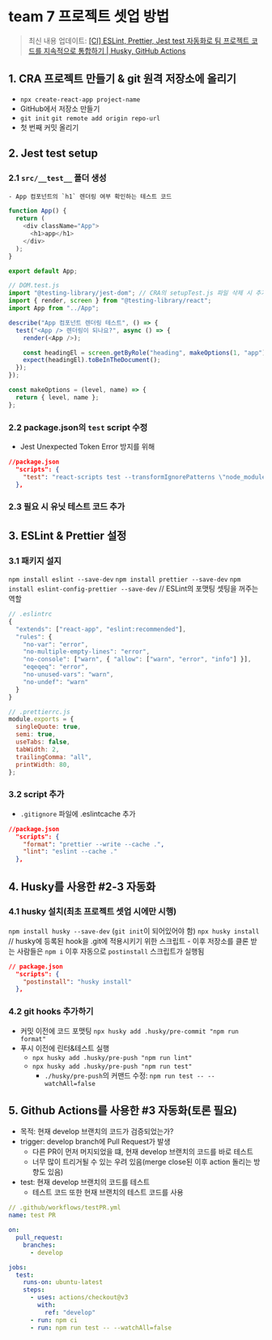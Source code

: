 # team 7 프로젝트 셋업 방법

> 최신 내용 업데이트: [[CI] ESLint, Prettier, Jest test 자동화로 팀 프로젝트 코드를 지속적으로 통합하기 | Husky, GitHub Actions](https://velog.io/@skyu_dev/CI-ESLint-Prettier-Jest-test-자동화로-팀-프로젝트-코드를-지속적으로-통합하기-Husky-GitHub-Actions)

## 1. CRA 프로젝트 만들기 & git 원격 저장소에 올리기

- `npx create-react-app project-name`
- GitHub에서 저장소 만들기
- `git init` `git remote add origin repo-url`
- 첫 번째 커밋 올리기

## 2. Jest test setup

### 2.1 `src/__test__` 폴더 생성

    - App 컴포넌트의 `h1` 렌더링 여부 확인하는 테스트 코드

```js
function App() {
  return (
    <div className="App">
      <h1>app</h1>
    </div>
  );
}

export default App;
```

```js
// DOM.test.js
import "@testing-library/jest-dom"; // CRA의 setupTest.js 파일 삭제 시 추가
import { render, screen } from "@testing-library/react";
import App from "../App";

describe("App 컴포넌트 렌더링 테스트", () => {
  test("<App /> 렌더링이 되나요?", async () => {
    render(<App />);

    const headingEl = screen.getByRole("heading", makeOptions(1, "app"));
    expect(headingEl).toBeInTheDocument();
  });
});

const makeOptions = (level, name) => {
  return { level, name };
};
```

### 2.2 package.json의 `test` script 수정

- Jest Unexpected Token Error 방지를 위해

```json
//package.json
  "scripts": {
    "test": "react-scripts test --transformIgnorePatterns \"node_modules/(?!@toolz/allow-react)/\" --env=jsdom --watchAll",
  },
```

### 2.3 필요 시 유닛 테스트 코드 추가

## 3. ESLint & Prettier 설정

### 3.1 패키지 설지

`npm install eslint --save-dev`
`npm install prettier --save-dev`
`npm install eslint-config-prettier --save-dev` // ESLint의 포맷팅 셋팅을 꺼주는 역할

```js
// .eslintrc
{
  "extends": ["react-app", "eslint:recommended"],
  "rules": {
    "no-var": "error",
    "no-multiple-empty-lines": "error",
    "no-console": ["warn", { "allow": ["warn", "error", "info"] }],
    "eqeqeq": "error",
    "no-unused-vars": "warn",
    "no-undef": "warn"
  }
}
```

```js
// .prettierrc.js
module.exports = {
  singleQuote: true,
  semi: true,
  useTabs: false,
  tabWidth: 2,
  trailingComma: "all",
  printWidth: 80,
};
```

### 3.2 script 추가

- `.gitignore` 파일에 .eslintcache 추가

```json
//package.json
  "scripts": {
    "format": "prettier --write --cache .",
    "lint": "eslint --cache ."
  },
```

## 4. Husky를 사용한 #2-3 자동화

### 4.1 husky 설치(최초 프로젝트 셋업 시에만 시행)

`npm install husky --save-dev` (`git init`이 되어있어야 함)
`npx husky install` // husky에 등록된 hook을 .git에 적용시키기 위한 스크립트 - 이후 저장소를 클론 받는 사람들은 `npm i` 이후 자동으로 `postinstall` 스크립트가 실행됨

```json
// package.json
  "scripts": {
    "postinstall": "husky install"
  },

```

### 4.2 git hooks 추가하기

- 커밋 이전에 코드 포맷팅
  `npx husky add .husky/pre-commit "npm run format"`
- 푸시 이전에 린터&테스트 실행
  - `npx husky add .husky/pre-push "npm run lint"`
  - `npx husky add .husky/pre-push "npm run test"`
    - `./husky/pre-push`의 커맨드 수정: `npm run test -- --watchAll=false`

## 5. Github Actions를 사용한 #3 자동화(토론 필요)

- 목적: 현재 develop 브랜치의 코드가 검증되었는가?
- trigger: develop branch에 Pull Request가 발생
  - 다른 PR이 먼저 머지되었을 떄, 현재 develop 브랜치의 코드를 바로 테스트
  - 너무 많이 트리거될 수 있는 우려 있음(merge close된 이후 action 돌리는 방향도 있음)
- test: 현재 develop 브랜치의 코드를 테스트
  - 테스트 코드 또한 현재 브랜치의 테스트 코드를 사용

```.yml
// .github/workflows/testPR.yml
name: test PR

on:
  pull_request:
    branches:
      - develop

jobs:
  test:
    runs-on: ubuntu-latest
    steps:
      - uses: actions/checkout@v3
        with:
          ref: "develop"
      - run: npm ci
      - run: npm run test -- --watchAll=false
```
